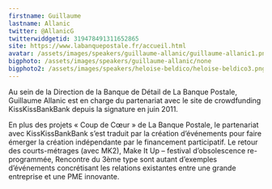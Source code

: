 ```yaml
---
firstname: Guillaume
lastname: Allanic
twitter: @AllanicG
twitterwiddgetid: 319478491311652865
site: https://www.labanquepostale.fr/accueil.html
avatar: /assets/images/speakers/guillaume-allanic/guillaume-allanic1.png
bigphoto: /assets/images/speakers/guillaume-allanic/none
bigphoto2: /assets/images/speakers/heloise-beldico/heloise-beldico3.png
---
```


Au sein de la Direction de la Banque de Détail de La Banque Postale, Guillaume Allanic est en charge du partenariat avec le site de crowdfunding KissKissBankBank depuis la signature en juin 2011.

En plus des projets « Coup de Cœur » de La Banque Postale, le partenariat avec KissKissBankBank s’est traduit par la création d’événements pour faire émerger la création indépendante par le financement participatif. Le retour des courts-métrages (avec MK2), Make It Up – festival d’obsolescence re-programmée, Rencontre du 3ème type sont autant d’exemples d’événements concrétisant les relations existantes entre une grande entreprise et une PME innovante.
